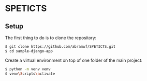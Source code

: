 # S P E T I C T S 
 
## Setup

The first thing to do is to clone the repository:
```sh
$ git clone https://github.com/abramwf/SPETICTS.git
$ cd sample-django-app
```

Create a virtual environment on top of one folder of the main project:
```sh
$ python -m venv venv
$ venv\Scripts\activate
```
